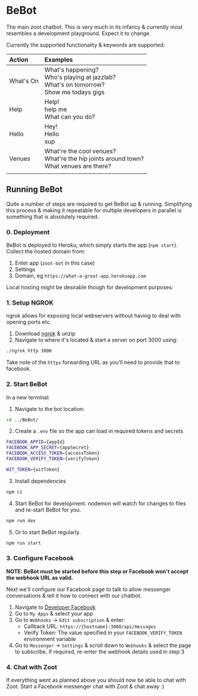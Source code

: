 # BeBot

The main zoot chatbot. This is very much in its infancy & currently most resembles a development playground. Expect it to change.

Currently the supported functionality & keywords are supported:

| Action        | Examples  |
| :------------- | :---------|
| What's On      | What's happening? <br> Who's playing at jazzlab? <br> What's on tomorrow? <br> Show me todays gigs |
| Help | Help! <br> help me <br> What can you do? |
| Hello | Hey! <br> Hello <br> sup |
| Venues | What're the cool venues? <br> What're the hip joints around town? <br> What venues are there? |
| | | |

## Running BeBot

Quite a number of steps are required to get BeBot up & running. Simplifying this process & making it repeatable for multiple developers in parallel is something that is absolutely required.

### 0. Deployment
BeBot is deployed to Heroku, which simply starts the app (`npm start`). Collect the hosted domain from:
1. Enter app (`zoot-bot` in this case)
2. Settings
3. Domain, eg `https://what-a-great-app.herokuapp.com`

Local hosting might be desirable though for development purposes:

### 1. Setup NGROK

ngrok allows for exposing local webservers without having to deal with opening ports etc.

1. Download [ngrok](https://ngrok.com/) & unzip
2. Navigate to where it's located & start a server on port 3000 using:
```bash
./ngrok http 3000
```

Take note of the `https` forwarding URL as you'll need to provide that to facebook.


### 2. Start BeBot

In a new terminal:

1. Navigate to the bot location:
```bash
cd ../BeBot/
```

2. Create a `.env` file so the app can load in required tokens and secrets    
```bash
FACEBOOK_APPID={appId}
FACEBOOK_APP_SECRET={appSecret}
FACEBOOK_ACCESS_TOKEN={accessToken}
FACEBOOK_VERIFY_TOKEN={verifyToken}

WIT_TOKEN={witToken}
```

3. Install dependencies
```bash
npm ci
```

4. Start BeBot for development. nodemon will watch for changes to files and re-start BeBot for you.
```bash
npm run dev
```

5. Or to start BeBot regularly.
```bash
npm run start
```






### 3. Configure Facebook

**NOTE: BeBot must be started before this step or Facebook won't accept the webhook URL as valid.**

Next we'll configure our Facebook page to talk to allow messenger conversations & tell it how to connect with our chatbot.


1. Navigate to [Developer Facebook](https://developer.facebook.com)
2. Go to `My Apps` & select your app
3. Go to `Webhooks` -> `Edit subscription` & enter:    
    - Callback URL: `https://{hostname}:3000/api/messages`
    - Verify Token: The value specified in your `FACEBOOK_VERIFY_TOKEN` environment variable
4. Go to `Messenger` -> `Settings` & scroll down to `Webhooks` & select the page to subscribe. If required, re-enter the webhook details used in step 3


### 4. Chat with Zoot

If everything went as planned above you should now be able to chat with Zoot. Start a Facebook messenger chat with Zoot & chat away :)